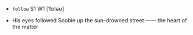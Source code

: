 - `follow` S1 W1 [ˈfɒləʊ]



-  His eyes followed Scobie up the sun-drowned street —— the heart of the matter